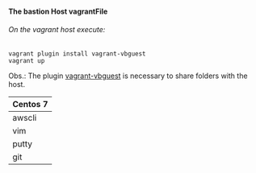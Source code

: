 #### The bastion Host vagrantFile

###### On the vagrant host execute:

```
vagrant plugin install vagrant-vbguest 
vagrant up
```

Obs.: The plugin [vagrant-vbguest](https://github.com/dotless-de/vagrant-vbguest) is necessary to share folders with the host.


|Centos 7   |
| ----------- |
| awscli        |
| vim			|
| putty         |
| git           |

